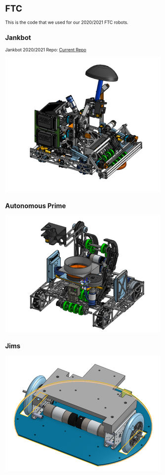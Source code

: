 # FTC

This is the code that we used for our 2020/2021 FTC robots.

## Jankbot
Jankbot 2020/2021 Repo: [Current Repo](https://github.com/silverlightning926/UltimateGoal2020-Jankbot13648)

![Jankbot CAD](./Images/Jankbot.png)

## Autonomous Prime

![Jankbot CAD](./Images/AutoPrime.png)

## Jims

![Jims CAD](./Images/Jims.png)

